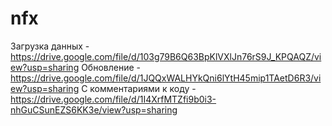 # nfx

Загрузка данных - https://drive.google.com/file/d/103g79B6Q63BpKlVXlJn76rS9J_KPQAQZ/view?usp=sharing
Обновление - https://drive.google.com/file/d/1JQQxWALHYkQni6lYtH45mip1TAetD6R3/view?usp=sharing
С комментариями к коду - https://drive.google.com/file/d/1I4XrfMTZfi9b0i3-nhGuCSunEZS6KK3e/view?usp=sharing
